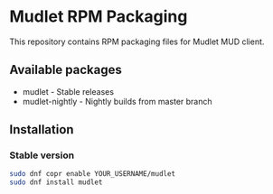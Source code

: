 # Mudlet RPM Packaging  

This repository contains RPM packaging files for Mudlet MUD client.  

## Available packages  

- mudlet - Stable releases  
- mudlet-nightly - Nightly builds from master branch  

## Installation  

### Stable version  
```bash  
sudo dnf copr enable YOUR_USERNAME/mudlet  
sudo dnf install mudlet  

